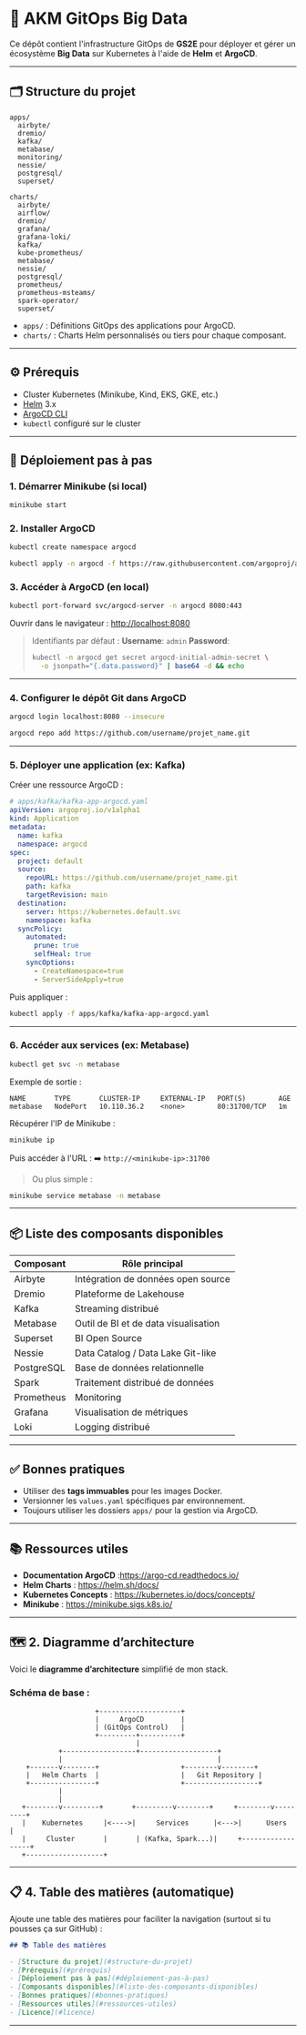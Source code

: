 

# 🚀 AKM GitOps Big Data

Ce dépôt contient l'infrastructure GitOps de **GS2E** pour déployer et gérer un écosystème **Big Data** sur Kubernetes à l'aide de **Helm** et **ArgoCD**.

---

## 🗂️ Structure du projet

```
apps/
  airbyte/
  dremio/
  kafka/
  metabase/
  monitoring/
  nessie/
  postgresql/
  superset/

charts/
  airbyte/
  airflow/
  dremio/
  grafana/
  grafana-loki/
  kafka/
  kube-prometheus/
  metabase/
  nessie/
  postgresql/
  prometheus/
  prometheus-msteams/
  spark-operator/
  superset/
```

* `apps/` : Définitions GitOps des applications pour ArgoCD.
* `charts/` : Charts Helm personnalisés ou tiers pour chaque composant.

---

## ⚙️ Prérequis

* Cluster Kubernetes (Minikube, Kind, EKS, GKE, etc.)
* [Helm](https://helm.sh/) 3.x
* [ArgoCD CLI](https://argo-cd.readthedocs.io/en/stable/cli_installation/)
* `kubectl` configuré sur le cluster

---

## 🚀 Déploiement pas à pas

### 1. Démarrer Minikube (si local)

```bash
minikube start
```

### 2. Installer ArgoCD

```bash
kubectl create namespace argocd

kubectl apply -n argocd -f https://raw.githubusercontent.com/argoproj/argo-cd/stable/manifests/install.yaml
```

### 3. Accéder à ArgoCD (en local)

```bash
kubectl port-forward svc/argocd-server -n argocd 8080:443
```

Ouvrir dans le navigateur : [http://localhost:8080](http://localhost:8080)

> Identifiants par défaut :
> **Username**: `admin`
> **Password**:
>
> ```bash
> kubectl -n argocd get secret argocd-initial-admin-secret \
>   -o jsonpath="{.data.password}" | base64 -d && echo
> ```

---

### 4. Configurer le dépôt Git dans ArgoCD

```bash
argocd login localhost:8080 --insecure

argocd repo add https://github.com/username/projet_name.git
```

---

### 5. Déployer une application (ex: Kafka)

Créer une ressource ArgoCD :

```yaml
# apps/kafka/kafka-app-argocd.yaml
apiVersion: argoproj.io/v1alpha1
kind: Application
metadata:
  name: kafka
  namespace: argocd
spec:
  project: default
  source:
    repoURL: https://github.com/username/projet_name.git
    path: kafka
    targetRevision: main
  destination:
    server: https://kubernetes.default.svc
    namespace: kafka
  syncPolicy:
    automated:
      prune: true
      selfHeal: true
    syncOptions:
      - CreateNamespace=true
      - ServerSideApply=true
```

Puis appliquer :

```bash
kubectl apply -f apps/kafka/kafka-app-argocd.yaml
```

---

### 6. Accéder aux services (ex: Metabase)

```bash
kubectl get svc -n metabase
```

Exemple de sortie :

```
NAME       TYPE       CLUSTER-IP     EXTERNAL-IP   PORT(S)        AGE
metabase   NodePort   10.110.36.2    <none>        80:31700/TCP   1m
```

Récupérer l'IP de Minikube :

```bash
minikube ip
```

Puis accéder à l'URL :
➡️ `http://<minikube-ip>:31700`

> Ou plus simple :

```bash
minikube service metabase -n metabase
```

---

## 📦 Liste des composants disponibles

| Composant  | Rôle principal                       |
| ---------- | ------------------------------------ |
| Airbyte    | Intégration de données open source   |
| Dremio     | Plateforme de Lakehouse              |
| Kafka      | Streaming distribué                  |
| Metabase   | Outil de BI et de data visualisation |
| Superset   | BI Open Source                       |
| Nessie     | Data Catalog / Data Lake Git-like    |
| PostgreSQL | Base de données relationnelle        |
| Spark      | Traitement distribué de données      |
| Prometheus | Monitoring                           |
| Grafana    | Visualisation de métriques           |
| Loki       | Logging distribué                    |

---

## ✅ Bonnes pratiques

* Utiliser des **tags immuables** pour les images Docker.
* Versionner les `values.yaml` spécifiques par environnement.
* Toujours utiliser les dossiers `apps/` pour la gestion via ArgoCD.
---

## 📚 Ressources utiles

- **Documentation ArgoCD** :https://argo-cd.readthedocs.io/
- **Helm Charts** : https://helm.sh/docs/
- **Kubernetes Concepts** : https://kubernetes.io/docs/concepts/
- **Minikube** : https://minikube.sigs.k8s.io/

---



## 🗺️ 2. Diagramme d’architecture

Voici le **diagramme d’architecture** simplifié de mon stack.

### Schéma de base :

```
                     +--------------------+
                     |     ArgoCD         |
                     | (GitOps Control)   |
                     +---------+----------+
                               |
            +------------------+-------------------+
            |                                      |
    +-------v--------+                    +--------v--------+
    |   Helm Charts  |                    |   Git Repository |
    +----------------+                    +------------------+
            |
            |
   +--------v---------+       +---------v--------+     +--------v---------+
   |    Kubernetes     |<---->|     Services      |<--->|      Users       |
   |     Cluster       |       | (Kafka, Spark...)|     +------------------+
   +-------------------+
```

---


## 📋 4. Table des matières (automatique)

Ajoute une table des matières pour faciliter la navigation (surtout si tu pousses ça sur GitHub) :

```md
## 📚 Table des matières

- [Structure du projet](#structure-du-projet)
- [Prérequis](#prérequis)
- [Déploiement pas à pas](#déploiement-pas-à-pas)
- [Composants disponibles](#liste-des-composants-disponibles)
- [Bonnes pratiques](#bonnes-pratiques)
- [Ressources utiles](#ressources-utiles)
- [Licence](#licence)
```

---

